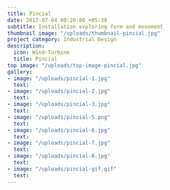 ```yaml
---
title: Pincial
date: 2017-07-04 00:20:00 +05:30
subtitle: Installation exploring form and movement
thumbnail image: "/uploads/thumbnail-pincial.jpg"
project category: Industrial Design
description:
  icon: Wind-Turbine
  title: Pincial
top image: "/uploads/top-image-pincial.jpg"
gallery:
- image: "/uploads/pincial-1.jpg"
  text: 
- image: "/uploads/pincial-2.jpg"
  text: 
- image: "/uploads/pincial-3.jpg"
  text: 
- image: "/uploads/pincial-5.png"
  text: 
- image: "/uploads/pincial-6.jpg"
  text: 
- image: "/uploads/pincial-7.jpg"
  text: 
- image: "/uploads/pincial-8.jpg"
  text: 
- image: "/uploads/pincial-gif.gif"
  text: 
---
```


